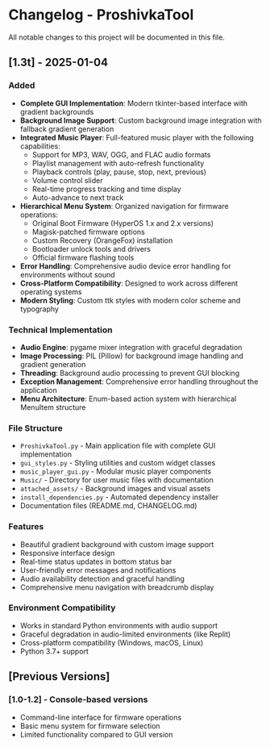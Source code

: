 # Changelog - ProshivkaTool

All notable changes to this project will be documented in this file.

## [1.3t] - 2025-01-04

### Added
- **Complete GUI Implementation**: Modern tkinter-based interface with gradient backgrounds
- **Background Image Support**: Custom background image integration with fallback gradient generation
- **Integrated Music Player**: Full-featured music player with the following capabilities:
  - Support for MP3, WAV, OGG, and FLAC audio formats
  - Playlist management with auto-refresh functionality
  - Playback controls (play, pause, stop, next, previous)
  - Volume control slider
  - Real-time progress tracking and time display
  - Auto-advance to next track
- **Hierarchical Menu System**: Organized navigation for firmware operations:
  - Original Boot Firmware (HyperOS 1.x and 2.x versions)
  - Magisk-patched firmware options
  - Custom Recovery (OrangeFox) installation
  - Bootloader unlock tools and drivers
  - Official firmware flashing tools
- **Error Handling**: Comprehensive audio device error handling for environments without sound
- **Cross-Platform Compatibility**: Designed to work across different operating systems
- **Modern Styling**: Custom ttk styles with modern color scheme and typography

### Technical Implementation
- **Audio Engine**: pygame mixer integration with graceful degradation
- **Image Processing**: PIL (Pillow) for background image handling and gradient generation
- **Threading**: Background audio processing to prevent GUI blocking
- **Exception Management**: Comprehensive error handling throughout the application
- **Menu Architecture**: Enum-based action system with hierarchical MenuItem structure

### File Structure
- `ProshivkaTool.py` - Main application file with complete GUI implementation
- `gui_styles.py` - Styling utilities and custom widget classes
- `music_player_gui.py` - Modular music player components
- `Music/` - Directory for user music files with documentation
- `attached_assets/` - Background images and visual assets
- `install_dependencies.py` - Automated dependency installer
- Documentation files (README.md, CHANGELOG.md)

### Features
- Beautiful gradient background with custom image support
- Responsive interface design
- Real-time status updates in bottom status bar
- User-friendly error messages and notifications
- Audio availability detection and graceful handling
- Comprehensive menu navigation with breadcrumb display

### Environment Compatibility
- Works in standard Python environments with audio support
- Graceful degradation in audio-limited environments (like Replit)
- Cross-platform compatibility (Windows, macOS, Linux)
- Python 3.7+ support

## [Previous Versions]

### [1.0-1.2] - Console-based versions
- Command-line interface for firmware operations
- Basic menu system for firmware selection
- Limited functionality compared to GUI version